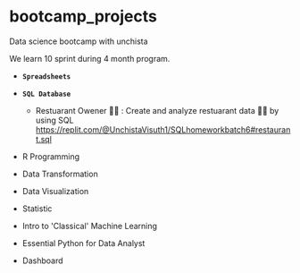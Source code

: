 # bootcamp_projects

Data science bootcamp with unchista

We learn 10 sprint during 4 month program.

- **`Spreadsheets`**

- **`SQL Database`** 
     - Restuarant Owener 🍕🥩 : Create and analyze restuarant data 🍕🍝 by using SQL     
       https://replit.com/@UnchistaVisuth1/SQLhomeworkbatch6#restaurant.sql
- R Programming
- Data Transformation
- Data Visualization
- Statistic
- Intro to 'Classical' Machine Learning
- Essential Python for Data Analyst
- Dashboard
